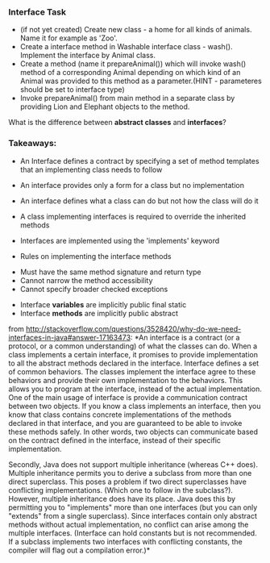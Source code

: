 ### Interface Task

- (if not yet created) Create new class - a home for all kinds of animals. Name it for example as 'Zoo'.
-  Create a interface method in Washable interface class - wash(). Implement the interface by Animal class.
- Create a method (name it prepareAnimal()) which will invoke wash() method of a corresponding Animal depending on which kind of an Animal was provided to this method as a parameter.(HINT - parameteres should be set to interface type)
- Invoke prepareAnimal() from main method in a separate class by providing Lion and Elephant objects to the method.

What is the difference between **abstract classes** and **interfaces**?

### Takeaways:
- An Interface defines a contract by specifying a set of method templates that an implementing class needs to follow
- An interface provides only a form for a class but no implementation
- An interface defines what a class can do but not how the class will do it

- A class implementing interfaces is required to override the inherited methods
- Interfaces are implemented using the 'implements' keyword
- Rules on implementing the interface methods
* Must have the same method signature and return type
* Cannot narrow the method accessibility
* Cannot specify broader checked exceptions
- Interface **variables** are implicitly public final static
- Interface **methods** are implicitly public abstract

from http://stackoverflow.com/questions/3528420/why-do-we-need-interfaces-in-java#answer-17163473:
*An interface is a contract (or a protocol, or a common understanding) of what the classes can do.
When a class implements a certain interface,
it promises to provide implementation to all the abstract methods declared in the interface.
Interface defines a set of common behaviors.
The classes implement the interface agree to these behaviors and provide their own implementation to the behaviors.
This allows you to program at the interface,
instead of the actual implementation. One of the main usage of interface is provide a communication contract between two objects.
If you know a class implements an interface,
then you know that class contains concrete implementations of the methods declared in that interface, and you are guaranteed to be able to invoke these methods safely. In other words, two objects can communicate based on the contract defined in the interface, instead of their specific implementation.

Secondly, Java does not support multiple inheritance (whereas C++ does).
Multiple inheritance permits you to derive a subclass from more than one direct superclass.
This poses a problem if two direct superclasses have conflicting implementations. (Which one to follow in the subclass?).
However, multiple inheritance does have its place. Java does this by permitting you to "implements" more than one interfaces
(but you can only "extends" from a single superclass).
Since interfaces contain only abstract methods without actual implementation,
no conflict can arise among the multiple interfaces. (Interface can hold constants but is not recommended.
If a subclass implements two interfaces with conflicting constants, the compiler will flag out a compilation error.)*